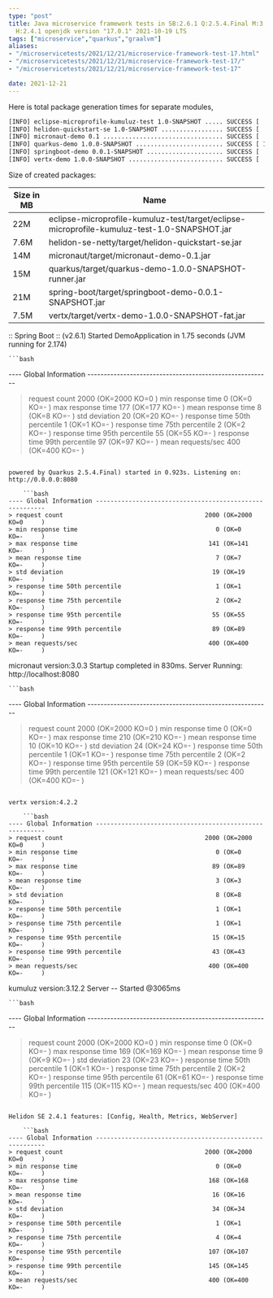 ```yaml
---
type: "post"
title: Java microservice framework tests in SB:2.6.1 Q:2.5.4.Final M:3.2.3 V:4.2.2
  H:2.4.1 openjdk version "17.0.1" 2021-10-19 LTS
tags: ["microservice","quarkus","graalvm"]
aliases:
- "/microservicetests/2021/12/21/microservice-framework-test-17.html"
- "/microservicetests/2021/12/21/microservice-framework-test-17/"
- "/microservicetests/2021/12/21/microservice-framework-test-17"

date: 2021-12-21
---
```

 
Here is total package generation times for separate modules,
```bash
[INFO] eclipse-microprofile-kumuluz-test 1.0-SNAPSHOT ..... SUCCESS [  5.128 s]
[INFO] helidon-quickstart-se 1.0-SNAPSHOT ................. SUCCESS [  9.418 s]
[INFO] micronaut-demo 0.1 ................................. SUCCESS [  7.198 s]
[INFO] quarkus-demo 1.0.0-SNAPSHOT ........................ SUCCESS [ 15.132 s]
[INFO] springboot-demo 0.0.1-SNAPSHOT ..................... SUCCESS [  0.593 s]
[INFO] vertx-demo 1.0.0-SNAPSHOT .......................... SUCCESS [  3.917 s]
```
Size of created packages:

| Size in MB |  Name |
|------------|-------|
| 22M | eclipse-microprofile-kumuluz-test/target/eclipse-microprofile-kumuluz-test-1.0-SNAPSHOT.jar |
| 7.6M | helidon-se-netty/target/helidon-quickstart-se.jar |
| 14M | micronaut/target/micronaut-demo-0.1.jar |
| 15M | quarkus/target/quarkus-demo-1.0.0-SNAPSHOT-runner.jar |
| 21M | spring-boot/target/springboot-demo-0.0.1-SNAPSHOT.jar |
| 7.5M | vertx/target/vertx-demo-1.0.0-SNAPSHOT-fat.jar |


:: Spring Boot :: (v2.6.1) Started DemoApplication in 1.75 seconds (JVM running for 2.174)

    ```bash
---- Global Information --------------------------------------------------------
> request count                                       2000 (OK=2000   KO=0     )
> min response time                                      0 (OK=0      KO=-     )
> max response time                                    177 (OK=177    KO=-     )
> mean response time                                     8 (OK=8      KO=-     )
> std deviation                                         20 (OK=20     KO=-     )
> response time 50th percentile                          1 (OK=1      KO=-     )
> response time 75th percentile                          2 (OK=2      KO=-     )
> response time 95th percentile                         55 (OK=55     KO=-     )
> response time 99th percentile                         97 (OK=97     KO=-     )
> mean requests/sec                                    400 (OK=400    KO=-     )
```

powered by Quarkus 2.5.4.Final) started in 0.923s. Listening on: http://0.0.0.0:8080

    ```bash
---- Global Information --------------------------------------------------------
> request count                                       2000 (OK=2000   KO=0     )
> min response time                                      0 (OK=0      KO=-     )
> max response time                                    141 (OK=141    KO=-     )
> mean response time                                     7 (OK=7      KO=-     )
> std deviation                                         19 (OK=19     KO=-     )
> response time 50th percentile                          1 (OK=1      KO=-     )
> response time 75th percentile                          2 (OK=2      KO=-     )
> response time 95th percentile                         55 (OK=55     KO=-     )
> response time 99th percentile                         89 (OK=89     KO=-     )
> mean requests/sec                                    400 (OK=400    KO=-     )
```

micronaut version:3.0.3 Startup completed in 830ms. Server Running: http://localhost:8080

    ```bash
---- Global Information --------------------------------------------------------
> request count                                       2000 (OK=2000   KO=0     )
> min response time                                      0 (OK=0      KO=-     )
> max response time                                    210 (OK=210    KO=-     )
> mean response time                                    10 (OK=10     KO=-     )
> std deviation                                         24 (OK=24     KO=-     )
> response time 50th percentile                          1 (OK=1      KO=-     )
> response time 75th percentile                          2 (OK=2      KO=-     )
> response time 95th percentile                         59 (OK=59     KO=-     )
> response time 99th percentile                        121 (OK=121    KO=-     )
> mean requests/sec                                    400 (OK=400    KO=-     )
```

vertx version:4.2.2

    ```bash
---- Global Information --------------------------------------------------------
> request count                                       2000 (OK=2000   KO=0     )
> min response time                                      0 (OK=0      KO=-     )
> max response time                                     89 (OK=89     KO=-     )
> mean response time                                     3 (OK=3      KO=-     )
> std deviation                                          8 (OK=8      KO=-     )
> response time 50th percentile                          1 (OK=1      KO=-     )
> response time 75th percentile                          1 (OK=1      KO=-     )
> response time 95th percentile                         15 (OK=15     KO=-     )
> response time 99th percentile                         43 (OK=43     KO=-     )
> mean requests/sec                                    400 (OK=400    KO=-     )
```

kumuluz version:3.12.2 Server -- Started @3065ms

    ```bash
---- Global Information --------------------------------------------------------
> request count                                       2000 (OK=2000   KO=0     )
> min response time                                      0 (OK=0      KO=-     )
> max response time                                    169 (OK=169    KO=-     )
> mean response time                                     9 (OK=9      KO=-     )
> std deviation                                         23 (OK=23     KO=-     )
> response time 50th percentile                          1 (OK=1      KO=-     )
> response time 75th percentile                          2 (OK=2      KO=-     )
> response time 95th percentile                         61 (OK=61     KO=-     )
> response time 99th percentile                        115 (OK=115    KO=-     )
> mean requests/sec                                    400 (OK=400    KO=-     )
```

Helidon SE 2.4.1 features: [Config, Health, Metrics, WebServer]

    ```bash
---- Global Information --------------------------------------------------------
> request count                                       2000 (OK=2000   KO=0     )
> min response time                                      0 (OK=0      KO=-     )
> max response time                                    168 (OK=168    KO=-     )
> mean response time                                    16 (OK=16     KO=-     )
> std deviation                                         34 (OK=34     KO=-     )
> response time 50th percentile                          1 (OK=1      KO=-     )
> response time 75th percentile                          4 (OK=4      KO=-     )
> response time 95th percentile                        107 (OK=107    KO=-     )
> response time 99th percentile                        145 (OK=145    KO=-     )
> mean requests/sec                                    400 (OK=400    KO=-     )
```
